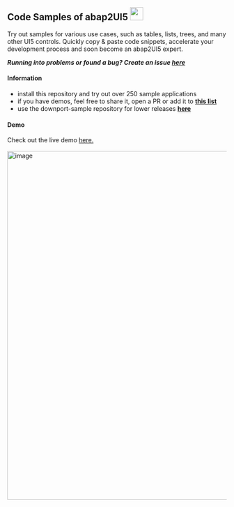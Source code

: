 ## Code Samples of abap2UI5 <img src="https://github.com/abap2UI5/abap2UI5/assets/102328295/52ac0bb6-a219-4e9d-9e4f-62698dab3063" width="30">

Try out samples for various use cases, such as tables, lists, trees, and many other UI5 controls. Quickly copy & paste code snippets, accelerate your development process and soon become an abap2UI5 expert. <br>

**_Running into problems or found a bug? Create an issue [here](https://github.com/abap2UI5/abap2UI5/issues)_**<br>

#### Information
* install this repository and try out over 250 sample applications
* if you have demos, feel free to share it, open a PR or add it to [**this list**](https://github.com/abap2UI5/abap2UI5-documentation/blob/main/docs/links.md)
* use the downport-sample repository for lower releases [**here**](https://github.com/abap2UI5/abap2UI5-samples-downport)

#### Demo
Check out the live demo [here.](https://abap2ui5.github.io/web-abap2ui5-samples/?app_start=z2ui5_cl_demo_app_000)
<br><br>
<img width="800" alt="image" src="https://github.com/abap2UI5/abap2UI5-samples/assets/102328295/b1451d27-d6c5-44d0-8996-c68aac0d0ad7">

